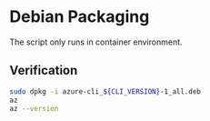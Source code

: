 Debian Packaging
================

The script only runs in container environment.

Verification
------------

``` bash
sudo dpkg -i azure-cli_${CLI_VERSION}-1_all.deb
az
az --version
```
